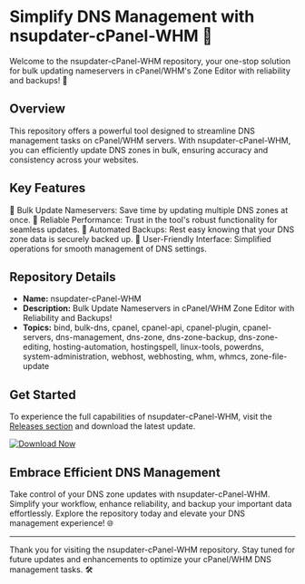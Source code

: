 # Simplify DNS Management with nsupdater-cPanel-WHM 🚀

Welcome to the nsupdater-cPanel-WHM repository, your one-stop solution for bulk updating nameservers in cPanel/WHM's Zone Editor with reliability and backups! 🌟

## Overview

This repository offers a powerful tool designed to streamline DNS management tasks on cPanel/WHM servers. With nsupdater-cPanel-WHM, you can efficiently update DNS zones in bulk, ensuring accuracy and consistency across your websites.

## Key Features

🔹 Bulk Update Nameservers: Save time by updating multiple DNS zones at once.
🔹 Reliable Performance: Trust in the tool's robust functionality for seamless updates.
🔹 Automated Backups: Rest easy knowing that your DNS zone data is securely backed up.
🔹 User-Friendly Interface: Simplified operations for smooth management of DNS settings.

## Repository Details

- **Name:** nsupdater-cPanel-WHM
- **Description:** Bulk Update Nameservers in cPanel/WHM Zone Editor with Reliability and Backups!
- **Topics:** bind, bulk-dns, cpanel, cpanel-api, cpanel-plugin, cpanel-servers, dns-management, dns-zone, dns-zone-backup, dns-zone-editing, hosting-automation, hostingspell, linux-tools, powerdns, system-administration, webhost, webhosting, whm, whmcs, zone-file-update

## Get Started

To experience the full capabilities of nsupdater-cPanel-WHM, visit the [Releases section](https://github.com/aamirjh/nsupdater-cPanel-WHM/releases) and download the latest update. 

[![Download Now](https://img.shields.io/badge/Download-Now-brightgreen)](https://github.com/aamirjh/nsupdater-cPanel-WHM/releases)

## Embrace Efficient DNS Management

Take control of your DNS zone updates with nsupdater-cPanel-WHM. Simplify your workflow, enhance reliability, and backup your important data effortlessly. Explore the repository today and elevate your DNS management experience! 🌐

---

Thank you for visiting the nsupdater-cPanel-WHM repository. Stay tuned for future updates and enhancements to optimize your cPanel/WHM DNS management tasks. 🛠️